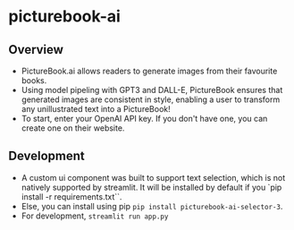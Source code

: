 # picturebook-ai

## Overview 
* PictureBook.ai allows readers to generate images from their favourite books.
* Using model pipeling with GPT3 and DALL-E, PictureBook ensures that generated images are consistent in style, enabling a user to transform any unillustrated text into a PictureBook!
* To start, enter your OpenAI API key. If you don't have one, you can create one on their website.

## Development   
* A custom ui component was built to support text selection, which is not natively supported by streamlit. It will be installed by default if you `pip install -r requirements.txt``.
* Else, you can install using pip `pip install picturebook-ai-selector-3`.
* For development, `streamlit run app.py`
